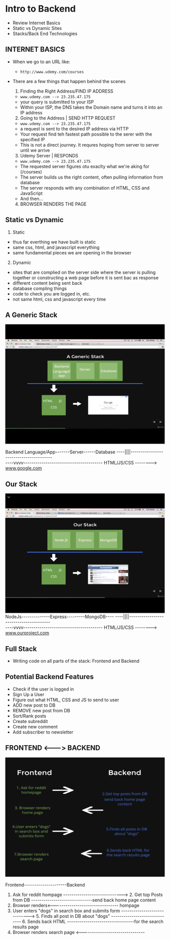 # Intro to Backend

- Review Internet Basics
- Static vs Dynamic Sites
- Stacks/Back End Technologies

## INTERNET BASICS

- When we go to an URL like:
  - ```http://www.udemy.com/courses```
- There are a few things that happen behind the scenes
  1. Finding the Right Address/FIND IP ADDRESS
    - ```www.udemy.com --> 23.235.47.175```
    - your query is submitted to your ISP
    - Within your ISP, the DNS takes the Domain name and turns it into an IP address

  2. Going to the Address | SEND HTTP REQUEST
    - ```www.udemy.com --> 23.235.47.175```
    - a request is sent to the desired IP address via HTTP
    - Your request find teh fastest path possible to the serer with the specified IP
    - This is not a direct journey. It requres hoping from server to server until we arrive

  3. Udemy Server | RESPONDS
    - ```www.udemy.com --> 23.235.47.175```
    - The requested server figures otu exaclty what we're aking for (/courses)
    - The server builds us the right content, often pulling information from database
    - The server responds with any combination of HTML, CSS and JavaScript
    - And then...

  4. BROWSER RENDERS THE PAGE 

## Static vs Dynamic

1. Static
  - thus far everthing we have built is static
  - same css, html, and javascript everything
  - same fundamental pieces we are opening in the browser

2. Dynamic
  - sites that are complied on the server side where the server is pulling together or constructing a web page before it is sent bac as response
  - different content being sent back
  - database compling things
  - code to check you are logged in, etc.
  - not same html, css and javascript every time

## A Generic Stack

![A Generic Stack](genericStack.jpeg)

Backend Language/App-------Server------Database
----||||---------------------------------------    
----vvvv---------------------------------------
HTML/JS/CSS --------> www.google.com

## Our Stack

![Our Stack](OurStack.jpeg)
NodeJs--------------Express---------MongoDB----
----||||---------------------------------------    
----vvvv---------------------------------------
HTML/JS/CSS --------> www.ourproject.com

## Full Stack
- Writing code on all parts of the stack: Frontend and Backend

## Potential Backend Features
* Check if the user is logged in
* Sign Up a User
* Figure out what HTML, CSS and JS to send to user
* ADD new post to DB
* REMOVE new post from DB
* Sort/Rank posts
* Create subreddit
* Create new comment
* Add subscriber to newsletter

## FRONTEND <---> BACKEND

![Request Process Examp Front to Back](FronttoBack.png)

Frontend---------------------Backend
1. Ask for reddit
hompage
-----------------------------> 2. Get top Posts from DB
------------------------------send back home page content
3. Browser renders<--------------------------------
hompage
4. User enters "dogs"
in search box and
submits form
-----------------------------> 5. Finds all post in DB about "dogs"
------------------------------ 6. Sends back HTML 
---------------------------------for the search results page 
7. Browser renders search page <-------------------------------





